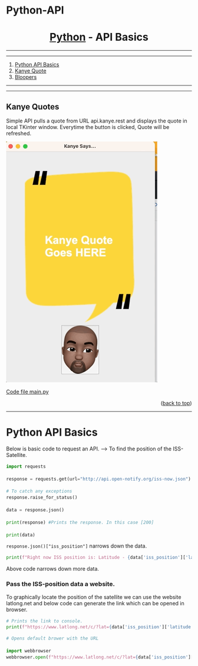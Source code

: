# Python-API
 
<a name="readme-top"></a>


<div align="center">
<!-- Title: -->
<h1><a href="https://github.com/skthati/Python-API">Python</a> - API Basics </h1>
</div>

<!-- Table of contents -->
<hr>
<hr>
<ol>
    <li><a href="#python-api-basics">Python API Basics</a></li>
    <li><a href="#kanye-quote">Kanye Quote</a></li>
    <li><a href="#bloopers">Bloopers</a></li>
</ol>
<hr>
<hr>


## Kanye Quotes <a name="kanye-quote"></a>
Simple API pulls a quote from URL api.kanye.rest and displays the quote in local TKinter window. Everytime the button is clicked, Quote will be refreshed.

![Alt text](kanye/kanye-quotes.gif)

[Code file main.py](kanye/main.py)


<p align="right">(<a href="#readme-top">back to top</a>)</p>
<hr>  

# Python API Basics
 Below is basic code to request an API. 
--> To find the position of the ISS- Satellite.

```Python
import requests

response = requests.get(url="http://api.open-notify.org/iss-now.json")

# To catch any exceptions
response.raise_for_status()

data = response.json()

print(response) #Prints the response. In this case [200]

print(data)
```

`response.json()["iss_position"]` narrows down the data.

```Python
print(f"Right now ISS position is: Latitude - {data['iss_position']['latitude']} and Longitude - {data['iss_position']['longitude']}.")
```
Above code narrows down more data.

### Pass the ISS-position data a website.

To graphically locate the position of the satellite we can use the website latlong.net and below code can generate the link which can be opened in browser.

```Python
# Prints the link to console.
print(f"https://www.latlong.net/c/?lat={data['iss_position']['latitude']}&long={data['iss_position']['longitude']}")

```

```Python
# Opens default brower with the URL

import webbrowser
webbrowser.open(f"https://www.latlong.net/c/?lat={data['iss_position']['latitude']}&long={data['iss_position']['longitude']}")
```






 
